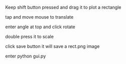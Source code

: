 Keep shift button pressed and drag it to plot a rectangle

tap and move mouse to translate

enter angle at top and click rotate

double press it to scale

click save button it will save a rect.png image

enter python gui.py
